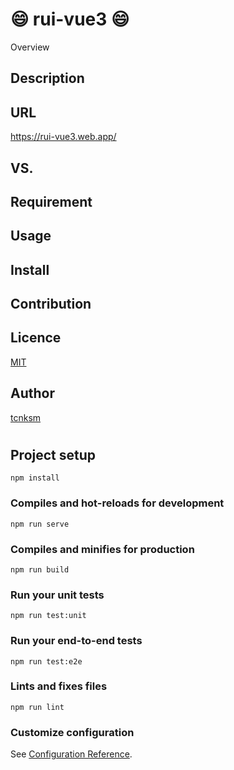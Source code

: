 :smile: rui-vue3 :smile:
====

Overview

## Description


## URL
https://rui-vue3.web.app/

## VS. 

## Requirement

## Usage

## Install

## Contribution

## Licence

[MIT](https://github.com/tcnksm/tool/blob/master/LICENCE)

## Author

[tcnksm](https://github.com/tcnksm)


# 

## Project setup
```
npm install
```

### Compiles and hot-reloads for development
```
npm run serve
```

### Compiles and minifies for production
```
npm run build
```

### Run your unit tests
```
npm run test:unit
```

### Run your end-to-end tests
```
npm run test:e2e
```

### Lints and fixes files
```
npm run lint
```

### Customize configuration
See [Configuration Reference](https://cli.vuejs.org/config/).
